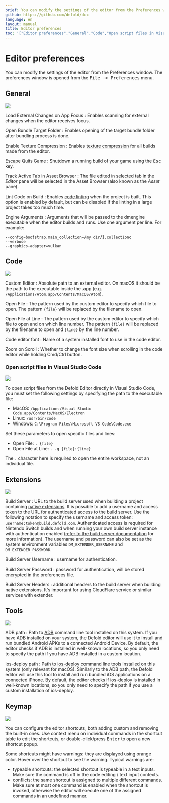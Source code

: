```yaml
---
brief: You can modify the settings of the editor from the Preferences window.
github: https://github.com/defold/doc
language: en
layout: manual
title: Editor preferences
toc: '["Editor preferences","General","Code","Open script files in Visual Studio Code","Extensions","Tools","Keymap"]'
---
```


# Editor preferences

You can modify the settings of the editor from the Preferences window. The preferences window is opened from the <kbd>File -> Preferences</kbd> menu.

## General

![](../images/editor/preferences_general.png)

Load External Changes on App Focus
: Enables scanning for external changes when the editor receives focus.

Open Bundle Target Folder
: Enables opening of the target bundle folder after bundling process is done.

Enable Texture Compression
: Enables [texture compression](/manuals/texture-profiles) for all builds made from the editor.

Escape Quits Game
: Shutdown a running build of your game using the <kbd>Esc</kbd> key.

Track Active Tab in Asset Browser
: The file edited in selected tab in the *Editor* pane will be selected in the Asset Browser (also known as the *Asset* pane).

Lint Code on Build
: Enables [code linting](/manuals/writing-code/#linting-configuration) when the project is built. This option is enabled by default, but can be disabled if the linting in a large project takes too much time.

Engine Arguments
: Arguments that will be passed to the dmengine executable when the editor builds and runs.
 Use one argument per line. For example:
 ```
--config=bootstrap.main_collection=/my dir/1.collectionc
--verbose
--graphics-adapter=vulkan
```


## Code

![](../images/editor/preferences_code.png)

Custom Editor
: Absolute path to an external editor. On macOS it should be the path to the executable inside the .app (e.g. `/Applications/Atom.app/Contents/MacOS/Atom`).

Open File
: The pattern used by the custom editor to specify which file to open. The pattern `{file}` will be replaced by the filename to open.

Open File at Line
: The pattern used by the custom editor to specify which file to open and on which line number. The pattern `{file}` will be replaced by the filename to open and `{line}` by the line number.

Code editor font
: Name of a system installed font to use in the code editor.

Zoom on Scroll
: Whether to change the font size when scrolling in the code editor while holding Cmd/Ctrl button.


### Open script files in Visual Studio Code

![](../images/editor/preferences_vscode.png)

To open script files from the Defold Editor directly in Visual Studio Code, you must set the following settings by specifying the path to the executable file:

- MacOS: `/Applications/Visual Studio Code.app/Contents/MacOS/Electron`
- Linux: `/usr/bin/code`
- Windows: `C:\Program Files\Microsoft VS Code\Code.exe`

 Set these parameters to open specific files and lines:

- Open File: `. {file}`
- Open File at Line: `. -g {file}:{line}`

The `.` character here is required to open the entire workspace, not an individual file.


## Extensions

![](../images/editor/preferences_extensions.png)

Build Server
: URL to the build server used when building a project containing [native extensions](/manuals/extensions). It is possible to add a username and access token to the URL for authenticated access to the build server. Use the following notation to specify the username and access token: `username:token@build.defold.com`. Authenticated access is required for Nintendo Switch builds and when running your own build server instance with authentication enabled ([refer to the build server documentation](https://github.com/defold/extender/blob/dev/README_SECURITY.md) for more information). The username and password can also be set as the system environment variables `DM_EXTENDER_USERNAME` and `DM_EXTENDER_PASSWORD`.

Build Server Username
: username for authentication.

Build Server Password
: password for authentication, will be stored encrypted in the preferences file.

Build Server Headers
: additional headers to the build server when building native extensions. It's important for using CloudFlare service or similar services with extender.

## Tools

![](../images/editor/preferences_tools.png)

ADB path
: Path to [ADB](https://developer.android.com/tools/adb) command line tool installed on this system. If you have ADB installed on your system, the Defold editor will use it to install and run bundled Android APKs to a connected Android Device. By default, the editor checks if ADB is installed in well-known locations, so you only need to specify the path if you have ADB installed in a custom location.

ios-deploy path
: Path to [ios-deploy](https://github.com/ios-control/ios-deploy) command line tools installed on this system (only relevant for macOS). Similarly to the ADB path, the Defold editor will use this tool to install and run bundled iOS applications on a connected iPhone. By default, the editor checks if ios-deploy is installed in well-known locations, so you only need to specify the path if you use a custom installation of ios-deploy.

## Keymap

![](../images/editor/preferences_keymap.png)

You can configure the editor shortcuts, both adding custom and removing the built-in ones. Use context menu on individual commands in the shortcut table to edit the shortcuts, or double-click/press <kbd>Enter</kbd> to open a new shortcut popup.

Some shortcuts might have warnings: they are displayed using orange color. Hover over the shortcut to see the warning. Typical warnings are:
- typeable shortcuts: the selected shortcut is typeable in a text inputs. Make sure the command is off in the code editing / text input contexts. 
- conflicts: the same shortcut is assigned to multiple different commands. Make sure at most one command is enabled when the shortcut is invoked, otherwise the editor will execute one of the assigned commands in an undefined manner.